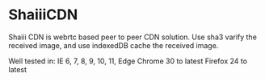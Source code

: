 # ShaiiiCDN

Shaiii CDN is webrtc based peer to peer CDN solution.
Use sha3 varify the received image, and use indexedDB cache the received image.

Well tested in:
IE  6, 7, 8, 9, 10, 11, Edge
Chrome 30 to latest 
Firefox 24 to latest
